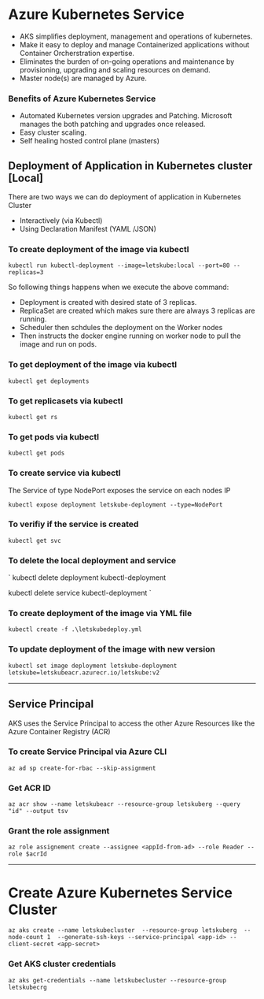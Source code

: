 # Azure Kubernetes Service
- AKS simplifies deployment, management and operations of kubernetes.
- Make it easy to deploy and manage Containerized applications without Container Orcherstration expertise.
- Eliminates the burden of on-going operations and maintenance by provisioning, upgrading and scaling resources on demand.
- Master node(s) are managed by Azure.

### Benefits of Azure Kubernetes Service
- Automated Kubernetes version upgrades and Patching. Microsoft manages the both patching and upgrades once released.
- Easy cluster scaling.
- Self healing hosted control plane (masters)

## Deployment of Application in Kubernetes cluster [Local]

There are two ways we can do deployment of application in Kubernetes Cluster
- Interactively (via Kubectl)
- Using Declaration Manifest (YAML /JSON)

### To create deployment of the image via kubectl
`
kubectl run kubectl-deployment --image=letskube:local --port=80 --replicas=3
`

So following things happens when we execute the above command:
- Deployment is created with desired state of 3 replicas.
- ReplicaSet are created which makes sure there are always 3 replicas are running.
- Scheduler then schdules the deployment on the Worker nodes
- Then instructs the docker engine running on worker node to pull the image and run on pods.

### To get deployment of the image via kubectl
`
kubectl get deployments
`

### To get replicasets via kubectl
`
kubectl get rs
`

### To get pods via kubectl
`
kubectl get pods
`

### To create service via kubectl
The Service of type NodePort exposes the service on each nodes IP

`
kubectl expose deployment letskube-deployment --type=NodePort
`

### To verifiy if the service is created
`
kubectl get svc
`

### To delete the local deployment and service
`
kubectl delete deployment kubectl-deployment

kubectl delete service kubectl-deployment
`

### To create deployment of the image via YML file 
`
kubectl create -f .\letskubedeploy.yml
`

### To update deployment of the image with new version 
`
kubectl set image deployment letskube-deployment letskube=letskubeacr.azurecr.io/letskube:v2
`

------------------------------------------

## Service Principal
AKS uses the Service Principal to access the other Azure Resources like the Azure Container Registry (ACR)

### To create Service Principal via Azure CLI
`az ad sp create-for-rbac --skip-assignment`

### Get ACR ID
`az acr show --name letskubeacr --resource-group letskuberg --query "id" --output tsv`

### Grant the role assignment
`az role assignement create --assignee <appId-from-ad> --role Reader --role $acrId`

-------------------------------------------

# Create Azure Kubernetes Service Cluster

`az aks create
        --name letskubecluster 
        --resource-group letskuberg 
        --node-count 1 
        --generate-ssh-keys
        --service-principal <app-id>
        --client-secret <app-secret>
`

### Get AKS cluster credentials
`az aks get-credentials --name letskubecluster --resource-group letskubecrg`
